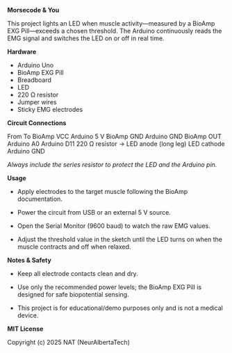 **Morsecode & You**

This project lights an LED when muscle activity—measured by a BioAmp EXG Pill—exceeds a chosen threshold.
The Arduino continuously reads the EMG signal and switches the LED on or off in real time.

**Hardware**

- Arduino Uno 
- BioAmp EXG Pill 
- Breadboard
- LED 
- 220 Ω resistor 
- Jumper wires
- Sticky EMG electrodes 

**Circuit Connections**

From	                        To
BioAmp VCC	                    Arduino 5 V 
BioAmp GND	                    Arduino GND
BioAmp OUT	                    Arduino A0
Arduino D11	220 Ω resistor → LED anode (long leg)
LED cathode	                    Arduino GND

*Always include the series resistor to protect the LED and the Arduino pin.*

**Usage**

- Apply electrodes to the target muscle following the BioAmp documentation.

- Power the circuit from USB or an external 5 V source.

- Open the Serial Monitor (9600 baud) to watch the raw EMG values.

- Adjust the threshold value in the sketch until the LED turns on when the muscle contracts and off when relaxed.

**Notes & Safety**

- Keep all electrode contacts clean and dry.

- Use only the recommended power levels; the BioAmp EXG Pill is designed for safe biopotential sensing.

- This project is for educational/demo purposes only and is not a medical device.

**MIT License**

Copyright (c) 2025 NAT (NeurAlbertaTech)
